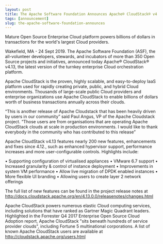```yaml
---
layout: post
title: The Apache Software Foundation Announces Apache® CloudStack® v4.13
tags: [announcement]
slug: the-apache-software-foundation-announces
---
```

Mature Open Source Enterprise Cloud platform powers billions of dollars in transactions for the world's largest Cloud providers.

Wakefield, MA - 24 Sept 2019.  The Apache Software Foundation (ASF), the all-volunteer developers, stewards, and incubators of more than 350 Open Source projects and initiatives, announced today Apache® CloudStack® v4.13, the latest version of the turnkey enterprise Cloud orchestration platform.

<!-- truncate -->

Apache CloudStack is the proven, highly scalable, and easy-to-deploy IaaS platform used for rapidly creating private, public, and hybrid Cloud environments. Thousands of large-scale public Cloud providers and enterprise organizations use Apache CloudStack to enable billions of dollars worth of business transactions annually across their clouds.

“This is another release of Apache Cloudstack that has been heavily driven by users in our community” said Paul Angus, VP  of the  Apache Cloudstack project. “Those users are from organisations that are operating Apache CloudStack clouds at scale in production environments. I would like to thank everybody in the community who has contributed to this release”

Apache CloudStack v4.13 features nearly 200 new features, enhancements and fixes since 4.12., such as enhanced hypervisor support, performance increases and more user-configurable controls.  Highlights include:

•	Supporting configuration of virtualised appliances
•	VMware 6.7 support
•	Increased granularity & control of instance  deployment
•	Improvements in system VM performance 
•	Allow live migration of DPDK enabled instances
•	More flexible UI branding 
•	Allowing users to create layer 2 network offerings

The full list of new features can be found in the project release notes at http://docs.cloudstack.apache.org/en/4.13.0.0/releasenotes/changes.html

Apache CloudStack powers numerous elastic Cloud computing services, including solutions that have ranked as Gartner Magic Quadrant leaders. Highlighted in the Forrester Q4 2017 Enterprise Open Source Cloud Adoption report, Apache CloudStack "sits beneath hundreds of service provider clouds", including Fortune 5 multinational corporations. A list of known Apache CloudStack users are available at http://cloudstack.apache.org/users.html
